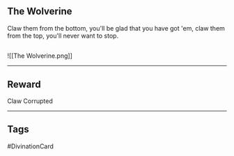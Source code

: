 ## The Wolverine
Claw them from the bottom, you'll be glad that you have got 'em, claw them from the top, you'll never want to stop.
## 
![[The Wolverine.png]]

---
## Reward
Claw
Corrupted

---
## Tags
#DivinationCard